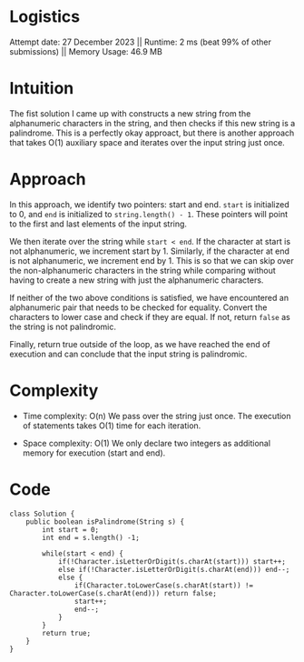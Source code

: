 # Logistics
Attempt date: 27 December 2023
|| Runtime: 2 ms (beat 99% of other submissions)
|| Memory Usage: 46.9 MB

# Intuition
The fist solution I came up with constructs a new string from the alphanumeric characters in the string, and then checks if this new string is a palindrome. This is a perfectly okay approact, but there is another approach that takes O(1) auxiliary space and iterates over the input string just once.
<!-- Describe your first thoughts on how to solve this problem. -->

# Approach
In this approach, we identify two pointers: start and end. `start` is initialized to 0, and `end` is initialized to `string.length() - 1`. These pointers will point to the first and last elements of the input string.

We then iterate over the string while `start < end`. If the character at start is not alphanumeric, we increment start by 1. Similarly, if the character at end is not alphanumeric, we increment end by 1. This is so that we can skip over the non-alphanumeric characters in the string while comparing without having to create a new string with just the alphanumeric characters.

If neither of the two above conditions is satisfied, we have encountered an alphanumeric pair that needs to be checked for equality. Convert the characters to lower case and check if they are equal. If not, return `false` as the string is not palindromic. 

Finally, return true outside of the loop, as we have reached the end of execution and can conclude that the input string is palindromic.

<!-- Describe your approach to solving the problem. -->

# Complexity
- Time complexity: O(n)
We pass over the string just once. The execution of statements takes O(1) time for each iteration.
<!-- Add your time complexity here, e.g. $$O(n)$$ -->

- Space complexity: O(1)
We only declare two integers as additional memory for execution (start and end).
<!-- Add your space complexity here, e.g. $$O(n)$$ -->

# Code
```
class Solution {
    public boolean isPalindrome(String s) {
        int start = 0;
        int end = s.length() -1;

        while(start < end) {
            if(!Character.isLetterOrDigit(s.charAt(start))) start++;
            else if(!Character.isLetterOrDigit(s.charAt(end))) end--;
            else {
                if(Character.toLowerCase(s.charAt(start)) != Character.toLowerCase(s.charAt(end))) return false;
                start++;
                end--;
            }
        }
        return true;
    }
}
```